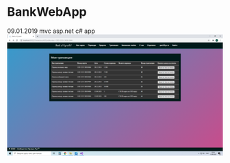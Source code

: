 # BankWebApp
09.01.2019 mvc asp.net c# app
![Иллюстрация к проекту](https://github.com/barabashdm/BankWebApp/blob/master/screenshot.PNG)
